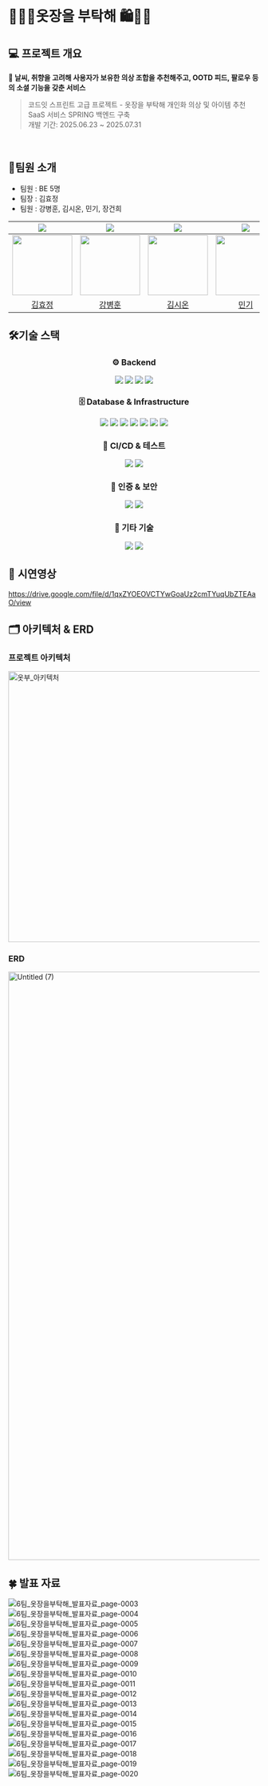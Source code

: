 # 👚👕👖옷장을 부탁해 🛍️👛👞 


## 💻 프로젝트 개요

**👕 날씨, 취향을 고려해 사용자가 보유한 의상 조합을 추천해주고, OOTD 피드, 팔로우 등의 소셜 기능을 갖춘 서비스**

> 코드잇 스프린트 고급 프로젝트 - 옷장을 부탁해 
> 개인화 의상 및 아이템 추천 SaaS 서비스 SPRING 백엔드 구축  
> 개발 기간: 2025.06.23 ~ 2025.07.31

<br/>

## <span id="2">👥팀원 소개</span>

- 팀원 : BE 5명
- 팀장 : 김효정
- 팀원 : 강병훈, 김시온, 민기, 장건희

<div align="center">

|            <img src="https://img.shields.io/badge/Project_Leader-fdba01" />             |              <img src="https://img.shields.io/badge/Team_Member-FF9900F" />              |              <img src="https://img.shields.io/badge/Team_Member-6DB33F" />               |              <img src="https://img.shields.io/badge/Team_Member-6DB33F" />               |              <img src="https://img.shields.io/badge/Team_Member-6DB33F" />               |
|:---------------------------------------------------------------------------------------:|:---------------------------------------------------------------------------------------:|:----------------------------------------------------------------------------------------:|:----------------------------------------------------------------------------------------:|:----------------------------------------------------------------------------------------:|
| <img src="https://avatars.githubusercontent.com/u/101076275?v=4" width="120px;" alt=""/> | <img src="https://avatars.githubusercontent.com/u/191115947?v=4" width="120px;" alt=""/> | <img src="https://avatars.githubusercontent.com/u/80618017?v=4" width="120px;" alt=""/> | <img src="https://avatars.githubusercontent.com/u/111266826?v=4" width="120px;" alt=""/> | <img src="https://avatars.githubusercontent.com/u/62974816?v=4" width="120px;" alt=""/> |
|                           [김효정](https://github.com/hyojKim2)                            |                        [강병훈](https://github.com/kbh-n)                        |                            [김시온](https://github.com/Goospel)                            |                          [민기](https://github.com/GiMin0123)                          |                           [장건희](https://github.com/Gunh2ee)                           |

</div>

## 🛠️기술 스택

<div align=center> 

### ⚙️ Backend

<p>
<img src="https://img.shields.io/badge/Spring_Boot-6DB33F?style=flat-square&logo=springboot&logoColor=white"/>
<img src="https://img.shields.io/badge/JPA-59666C?style=flat-square&logo=hibernate&logoColor=white"/>
<img src="https://img.shields.io/badge/QueryDSL-000000?style=flat-square"/>
<img src="https://img.shields.io/badge/Scheduler-6DB33F?style=flat-square&logo=spring&logoColor=white"/>
</p>

### 🗄️ Database & Infrastructure

<p>
<img src="https://img.shields.io/badge/PostgreSQL-4169E1?style=flat-square&logo=postgresql&logoColor=white"/>
<img src="https://img.shields.io/badge/AWS-232F3E?style=flat-square&logo=amazonaws&logoColor=white"/>
<img src="https://img.shields.io/badge/RDS-527FFF?style=flat-square&logo=amazonrds&logoColor=white"/>
<img src="https://img.shields.io/badge/EC2-FF073A?style=flat-square&logo=amazonecs&logoColor=white"/>
<img src="https://img.shields.io/badge/ECS-FF9900?style=flat-square&logo=amazonecs&logoColor=white"/>
<img src="https://img.shields.io/badge/ECR-FFFF33?style=flat-square&logo=amazonaws&logoColor=white"/>
<img src="https://img.shields.io/badge/S3-569A31?style=flat-square&logo=amazons3&logoColor=white"/>
</p>

### 🔁 CI/CD & 테스트

<p>
<img src="https://img.shields.io/badge/GitHub_Actions-2088FF?style=flat-square&logo=githubactions&logoColor=white"/>
<img src="https://img.shields.io/badge/Jacoco-C71A36?style=flat-square"/>
</p>


### 🔐 인증 & 보안

<p> 
<img src="https://img.shields.io/badge/spring security-4A90E2?style=flat-square&logo=openid&logoColor=white"/> 
<img src="https://img.shields.io/badge/Oauth-9cfd01?style=flat-square&logo=openid&logoColor=white"/> 
</p>

### 🧠 기타 기술

<p> 
<img src="https://img.shields.io/badge/Google Gemini API-b69eef?style=flat-square"/> 
<img src="https://img.shields.io/badge/KMA API-91d8fc?style=flat-square"/> 
</p>

</div>

## 🎦 시연영상 

https://drive.google.com/file/d/1qxZYOEOVCTYwGoaUz2cmTYuqUbZTEAaO/view 


## 🗂 아키텍처 & ERD

<h3>프로젝트 아키텍처</h3>
<img width="936" height="542" alt="옷부_아키텍처" src="https://github.com/user-attachments/assets/f1265552-d6eb-4606-bb0a-7c90dd84ae8f" />

<h3>ERD</h3>
<img width="1899" height="1177" alt="Untitled (7)" src="https://github.com/user-attachments/assets/f082d66e-5594-4bab-9ab6-a99931ad14e6" />

</div>

## 🍀 발표 자료  

![6팀_옷장을부탁해_발표자료_page-0003](https://github.com/user-attachments/assets/311f3a5b-622f-4d8f-8786-c49a5118039c)
![6팀_옷장을부탁해_발표자료_page-0004](https://github.com/user-attachments/assets/bea85e8a-0f3d-4e88-9737-0aac00801df2)
![6팀_옷장을부탁해_발표자료_page-0005](https://github.com/user-attachments/assets/40b030bf-bb9e-4434-b189-6125f4e9d9dd)
![6팀_옷장을부탁해_발표자료_page-0006](https://github.com/user-attachments/assets/b9392ee7-7509-480f-8ae0-be9aabeec162)
![6팀_옷장을부탁해_발표자료_page-0007](https://github.com/user-attachments/assets/fc3f34c7-f0df-4659-a6df-0bd70f5a7ee5)
![6팀_옷장을부탁해_발표자료_page-0008](https://github.com/user-attachments/assets/589aa6a5-2b29-4a9c-b86f-5eef9878b070)
![6팀_옷장을부탁해_발표자료_page-0009](https://github.com/user-attachments/assets/2d536665-3dd1-4795-bc80-6a0a512223f1)
![6팀_옷장을부탁해_발표자료_page-0010](https://github.com/user-attachments/assets/373599d8-7a8a-48c5-9f14-3c032c6121cd)
![6팀_옷장을부탁해_발표자료_page-0011](https://github.com/user-attachments/assets/932b5c86-344a-4e6a-84cd-245e45ade54d)
![6팀_옷장을부탁해_발표자료_page-0012](https://github.com/user-attachments/assets/1f90997c-0904-427e-9ded-d21a012ea6ac)
![6팀_옷장을부탁해_발표자료_page-0013](https://github.com/user-attachments/assets/800a100e-325c-4240-8e73-e4c6ca6b16b3)
![6팀_옷장을부탁해_발표자료_page-0014](https://github.com/user-attachments/assets/755e7b07-1476-48e7-8d56-ad4ca71d7c0c)
![6팀_옷장을부탁해_발표자료_page-0015](https://github.com/user-attachments/assets/56cba933-a24f-4bd0-9860-134400ee13ef)
![6팀_옷장을부탁해_발표자료_page-0016](https://github.com/user-attachments/assets/7fd9c685-a948-4cad-96ae-12c7541a99ef)
![6팀_옷장을부탁해_발표자료_page-0017](https://github.com/user-attachments/assets/a1ae357e-4098-4ad2-8ca7-d527a60aca8b)
![6팀_옷장을부탁해_발표자료_page-0018](https://github.com/user-attachments/assets/7a15a480-e5a6-4f7a-b26e-9be05e524047)
![6팀_옷장을부탁해_발표자료_page-0019](https://github.com/user-attachments/assets/bf6c58f1-90d4-4152-ad39-8e756b629cb5)
![6팀_옷장을부탁해_발표자료_page-0020](https://github.com/user-attachments/assets/73e132b8-19e6-40e2-8541-2ddf461d5a7c)
